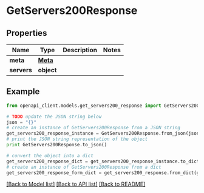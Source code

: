 # GetServers200Response


## Properties
Name | Type | Description | Notes
------------ | ------------- | ------------- | -------------
**meta** | [**Meta**](Meta.md) |  | 
**servers** | **object** |  | 

## Example

```python
from openapi_client.models.get_servers200_response import GetServers200Response

# TODO update the JSON string below
json = "{}"
# create an instance of GetServers200Response from a JSON string
get_servers200_response_instance = GetServers200Response.from_json(json)
# print the JSON string representation of the object
print GetServers200Response.to_json()

# convert the object into a dict
get_servers200_response_dict = get_servers200_response_instance.to_dict()
# create an instance of GetServers200Response from a dict
get_servers200_response_form_dict = get_servers200_response.from_dict(get_servers200_response_dict)
```
[[Back to Model list]](../README.md#documentation-for-models) [[Back to API list]](../README.md#documentation-for-api-endpoints) [[Back to README]](../README.md)


